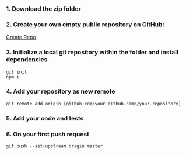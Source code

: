 ### 1. Download the zip folder

### 2. Create your own empty public repository on GitHub:
[Create Repo](https://help.github.com/en/github/getting-started-with-github/create-a-repo)


### 3. Initialize a local git repository within the folder and install dependencies
```
git init
npm i
```

### 4. Add your repository as new remote

```
git remote add origin [github.com/your-github-name/your-repository]
```

### 5. Add your code and tests

### 6. On your first push request

```
git push --set-upstream origin master
```
